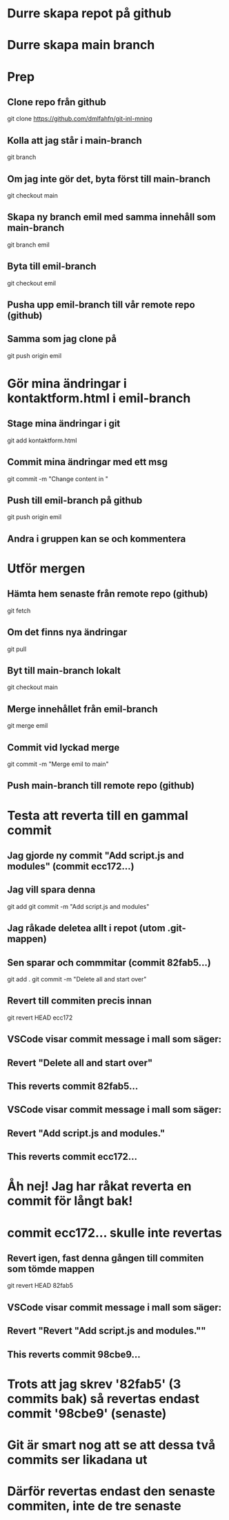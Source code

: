 # Durre skapa repot på github
# Durre skapa main branch

# Prep

## Clone repo från github
git clone https://github.com/dmlfahfn/git-inl-mning

## Kolla att jag står i main-branch
git branch

## Om jag inte gör det, byta först till main-branch
git checkout main

## Skapa ny branch emil med samma innehåll som main-branch
git branch emil

## Byta till emil-branch
git checkout emil

## Pusha upp emil-branch till vår remote repo (github)
## Samma som jag clone på
git push origin emil



# Gör mina ändringar i kontaktform.html i emil-branch

## Stage mina ändringar i git
git add kontaktform.html

## Commit mina ändringar med ett msg
git commit -m "Change content in <adress>"

## Push till emil-branch på github
git push origin emil

## Andra i gruppen kan se och kommentera



# Utför mergen

## Hämta hem senaste från remote repo (github)
git fetch

## Om det finns nya ändringar
git pull

## Byt till main-branch lokalt
git checkout main

## Merge innehållet från emil-branch
git merge emil

## Commit vid lyckad merge
git commit -m "Merge emil to main"

## Push main-branch till remote repo (github)




# Testa att reverta till en gammal commit

## Jag gjorde ny commit "Add script.js and modules" (commit ecc172...)
## Jag vill spara denna
git add
git commit -m "Add script.js and modules"

## Jag råkade deletea allt i repot (utom .git-mappen)
## Sen sparar och commmitar (commit 82fab5...)
git add .
git commit -m "Delete all and start over"

## Revert till commiten precis innan 
git revert HEAD ecc172

## VSCode visar commit message i mall som säger:
## Revert "Delete all and start over"
## This reverts commit 82fab5...

## VSCode visar commit message i mall som säger:
## Revert "Add script.js and modules."
## This reverts commit ecc172...



# Åh nej! Jag har råkat reverta en commit för långt bak!
# commit ecc172... skulle inte revertas

## Revert igen, fast denna gången till commiten som tömde mappen
git revert HEAD 82fab5

## VSCode visar commit message i mall som säger:
## Revert "Revert "Add script.js and modules.""
## This reverts commit 98cbe9...

# Trots att jag skrev '82fab5' (3 commits bak) så revertas endast commit '98cbe9' (senaste)
# Git är smart nog att se att dessa två commits ser likadana ut
# Därför revertas endast den senaste commiten, inte de tre senaste
